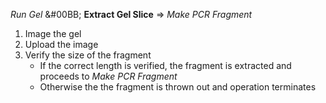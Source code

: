 *Run Gel* &#00BB; **Extract Gel Slice** => *Make PCR Fragment*

1. Image the gel
2. Upload the image
3. Verify the size of the fragment
    - If the correct length is verified, the fragment is extracted and proceeds to *Make PCR Fragment*
    - Otherwise the the fragment is thrown out and operation terminates